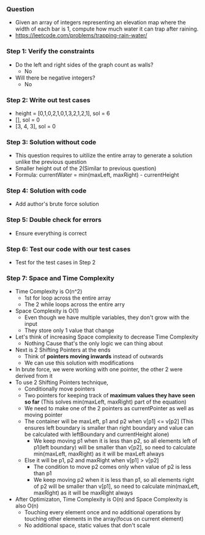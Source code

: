### Question

* Given an array of integers representing an elevation map where the width of each bar is 1, compute how much water it can trap after raining.
* https://leetcode.com/problems/trapping-rain-water/

### Step 1: Verify the constraints

* Do the left and right sides of the graph count as walls?
  * No
* Will there be negative integers?
  * No

### Step 2: Write out test cases

* height = [0,1,0,2,1,0,1,3,2,1,2,1], sol = 6
* [], sol = 0
* [3, 4, 3], sol = 0

### Step 3: Solution without code

* This question requires to uitilize the entire array to generate a solution unlike the previous question
* Smaller height out of the 2(Similar to previous question)
* Formula: currentWater = min(maxLeft, maxRight) - currentHeight

### Step 4: Solution with code

* Add author's brute force solution

### Step 5: Double check for errors

* Ensure everything is correct

### Step 6: Test our code with our test cases

* Test for the test cases in Step 2

### Step 7: Space and Time Complexity

* Time Complexity is O(n^2)
  * 1st for loop across the entire array
  * The 2 while loops across the entire arry
* Space Complexity is O(1)
  * Even though we have multiple variables, they don't grow with the input
  * They store only 1 value that change
* Let's think of increasing Space complexity to decrease Time Complexity
  * Nothing Cause that's the only logic we can thing about
* Next is 2 Shifting Pointers at the ends
  * Think of **pointers moving inwards** instead of outwards
  * We can use this solution with modifications
* In brute force, we were working with one pointer, the other 2 were derived from it
* To use 2 Shifting Pointers technique,
  * Conditionally move pointers
  * Two pointers for keeping track of **maximum values they have seen so far** (This solves min(maxLeft, maxRight) part of the equation)
  * We need to make one of the 2 pointers as currentPointer as well as moving pointer
  * The container will be maxLeft, p1 and p2 when v[p1] <= v[p2] (This ensures left boundary is smaller than right boundary and value can be calculated with leftBoundary and currentHeight alone)
    * We keep moving p1 when it is less than p2, so all elements left of p1(left boundary) will be smaller than v[p2], so need to calculate min(maxLeft, maxRight) as it will be maxLeft always
  * Else it will be p1, p2 and maxRight when v[p1] > v[p2]
    * The condition to move p2 comes only when value of p2 is less than p1
    * We keep moving p2 when it is less than p1, so all elements right of p2 will be smaller than v[p1], so need to calculate min(maxLeft, maxRight) as it will be maxRight always
* After Optimizaton, Time Complexity is O(n) and Space Complexity is also O(n)
  * Touching every element once and no additional operations by touching other elements in the array(focus on current element)
  * No additional space, static values that don't scale